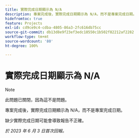 ```yaml
---
title: 實際完成日期顯示為 N/A
description: 專案完成後，實際完成日期顯示為 N/A，而不是專案完成日期。
hidefromtoc: true
feature: Projects
exl-id: cd9ce9c4-cdba-4805-86a3-2fc616db75cc
source-git-commit: db13d8e9f23ef3edc18550c1b502f82212af2282
workflow-type: tm+mt
source-wordcount: '80'
ht-degree: 100%

---
```


# 實際完成日期顯示為 N/A

>[!NOTE]
>
>此問題已關閉，因為這不是問題。

專案完成後，實際完成日期顯示為 N/A，而不是專案完成日期。

缺少實際完成日期可能會導致報告不正確。

_於 2023 年 6 月 3 日首次回報。_
